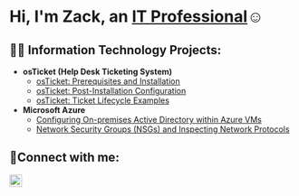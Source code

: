 <h1>Hi, I'm Zack, an <a href="https://linkedin.com/in/zack-nelson-755943237">IT Professional</a>☺</h1>

<h2>👨‍💻 Information Technology Projects:</h2>

- <b>osTicket (Help Desk Ticketing System)</b>
  - [osTicket: Prerequisites and Installation](https://github.com/TheZackNelson/osticket-prereqs)
  - [osTicket: Post-Installation Configuration](https://github.com/TheZackNelson/post-install-config)
  - [osTicket: Ticket Lifecycle Examples](https://github.com/TheZackNelson/ticket-lifecycle)
- <b>Microsoft Azure</b>
  - [Configuring On-premises Active Directory within Azure VMs](https://github.com/joshmadakorcc/configure-ad)
  - [Network Security Groups (NSGs) and Inspecting Network Protocols](https://github.com/joshmadakorcc/azure-network-protocols)

<h2>🤳Connect with me:</h2>


[<img align="left" alt="Zack | LinkedIn" width="22px" src="https://cdn.jsdelivr.net/npm/simple-icons@v3/icons/linkedin.svg" />][linkedin]


[twitter]: https://twitter.com/Josh
[instagram]: https://www.instagram.com/Josh
[linkedin]: https://linkedin.com/in/zack-nelson-755943237

